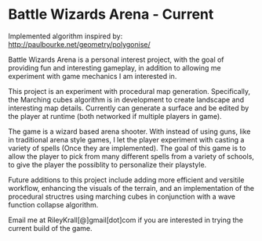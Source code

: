 # Battle Wizards Arena - Current
Implemented algorithm inspired by: http://paulbourke.net/geometry/polygonise/

Battle Wizards Arena is a personal interest project, with the goal of providing fun and interesting gameplay, in addition to allowing me experiment with game mechanics I am interested in.

This project is an experiment with procedural map generation. Specifically, the Marching cubes algorithm is in development to create landscape and interesting map details. Currently can generate a surface and be edited by the player at runtime (both networked if multiple players in game). 

The game is a wizard based arena shooter. With instead of using guns, like in traditional arena style games, I let the player experiment with casting a variety of spells (Once they are implemented). The goal of this game is to allow the player to pick from many different spells from a variety of schools, to give the player the possiblity to personalize their playstyle.

Future additions to this project include adding more efficient and versitile workflow, enhancing the visuals of the terrain, and an implementation of the procedural structres using marching cubes in conjunction with a wave function collapse algorithm.

Email me at RileyKrall[@]gmail[dot]com if you are interested in trying the current build of the game.
